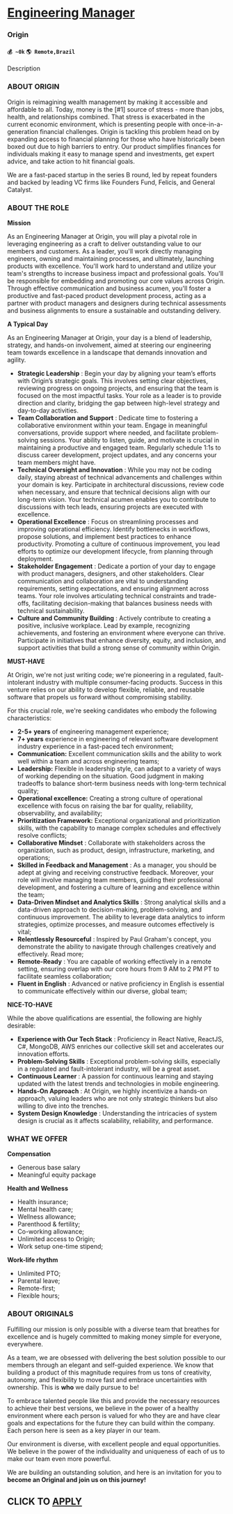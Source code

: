 # [Engineering Manager](https://www.remotewlb.com/apply/engineering-manager-74085)  
### Origin  
#### `💰 ~0k` `🌎 Remote,Brazil`  

Description

### ABOUT ORIGIN

Origin is reimagining wealth management by making it accessible and affordable to all. Today, money is the [#1] source of stress - more than jobs, health, and relationships combined. That stress is exacerbated in the current economic environment, which is presenting people with once-in-a-generation financial challenges. Origin is tackling this problem head on by expanding access to financial planning for those who have historically been boxed out due to high barriers to entry. Our product simplifies finances for individuals making it easy to manage spend and investments, get expert advice, and take action to hit financial goals.

We are a fast-paced startup in the series B round, led by repeat founders and backed by leading VC firms like Founders Fund, Felicis, and General Catalyst.

### ABOUT THE ROLE

**Mission**

As an Engineering Manager at Origin, you will play a pivotal role in leveraging engineering as a craft to deliver outstanding value to our members and customers. As a leader, you'll work directly managing engineers, owning and maintaining processes, and ultimately, launching products with excellence. You'll work hard to understand and utilize your team's strengths to increase business impact and professional goals. You'll be responsible for embedding and promoting our core values across Origin. Through effective communication and business acumen, you'll foster a productive and fast-paced product development process, acting as a partner with product managers and designers during technical assessments and business alignments to ensure a sustainable and outstanding delivery.

**A Typical Day**

As an Engineering Manager at Origin, your day is a blend of leadership, strategy, and hands-on involvement, aimed at steering our engineering team towards excellence in a landscape that demands innovation and agility.

  * **Strategic Leadership** : Begin your day by aligning your team’s efforts with Origin’s strategic goals. This involves setting clear objectives, reviewing progress on ongoing projects, and ensuring that the team is focused on the most impactful tasks. Your role as a leader is to provide direction and clarity, bridging the gap between high-level strategy and day-to-day activities.
  * **Team Collaboration and Support** : Dedicate time to fostering a collaborative environment within your team. Engage in meaningful conversations, provide support where needed, and facilitate problem-solving sessions. Your ability to listen, guide, and motivate is crucial in maintaining a productive and engaged team. Regularly schedule 1:1s to discuss career development, project updates, and any concerns your team members might have.
  * **Technical Oversight and Innovation** : While you may not be coding daily, staying abreast of technical advancements and challenges within your domain is key. Participate in architectural discussions, review code when necessary, and ensure that technical decisions align with our long-term vision. Your technical acumen enables you to contribute to discussions with tech leads, ensuring projects are executed with excellence.
  * **Operational Excellence** : Focus on streamlining processes and improving operational efficiency. Identify bottlenecks in workflows, propose solutions, and implement best practices to enhance productivity. Promoting a culture of continuous improvement, you lead efforts to optimize our development lifecycle, from planning through deployment.
  * **Stakeholder Engagement** : Dedicate a portion of your day to engage with product managers, designers, and other stakeholders. Clear communication and collaboration are vital to understanding requirements, setting expectations, and ensuring alignment across teams. Your role involves articulating technical constraints and trade-offs, facilitating decision-making that balances business needs with technical sustainability.
  * **Culture and Community Building** : Actively contribute to creating a positive, inclusive workplace. Lead by example, recognizing achievements, and fostering an environment where everyone can thrive. Participate in initiatives that enhance diversity, equity, and inclusion, and support activities that build a strong sense of community within Origin.

**MUST-HAVE**

At Origin, we're not just writing code; we're pioneering in a regulated, fault-intolerant industry with multiple consumer-facing products. Success in this venture relies on our ability to develop flexible, reliable, and reusable software that propels us forward without compromising stability.

For this crucial role, we're seeking candidates who embody the following characteristics:

  * **2-5+ years** of engineering management experience;
  * **7+ years** experience in engineering of relevant software development industry experience in a fast-paced tech environment;
  * **Communication:** Excellent communication skills and the ability to work well within a team and across engineering teams;
  * **Leadership:** Flexible in leadership style, can adapt to a variety of ways of working depending on the situation. Good judgment in making tradeoffs to balance short-term business needs with long-term technical quality;
  * **Operational excellence:** Creating a strong culture of operational excellence with focus on raising the bar for quality, reliability, observability, and availability;
  * **Prioritization Framework:** Exceptional organizational and prioritization skills, with the capability to manage complex schedules and effectively resolve conflicts;
  * **Collaborative Mindset** : Collaborate with stakeholders across the organization, such as product, design, infrastructure, marketing, and operations;
  * **Skilled in Feedback and Management** : As a manager, you should be adept at giving and receiving constructive feedback. Moreover, your role will involve managing team members, guiding their professional development, and fostering a culture of learning and excellence within the team;
  * **Data-Driven Mindset and Analytics Skills** : Strong analytical skills and a data-driven approach to decision-making, problem-solving, and continuous improvement. The ability to leverage data analytics to inform strategies, optimize processes, and measure outcomes effectively is vital;
  * **Relentlessly Resourceful** : Inspired by Paul Graham's concept, you demonstrate the ability to navigate through challenges creatively and effectively. Read more;
  * **Remote-Ready** : You are capable of working effectively in a remote setting, ensuring overlap with our core hours from 9 AM to 2 PM PT to facilitate seamless collaboration;
  * **Fluent in English** : Advanced or native proficiency in English is essential to communicate effectively within our diverse, global team;

**NICE-TO-HAVE**

While the above qualifications are essential, the following are highly desirable:

  * **Experience with Our Tech Stack** : Proficiency in React Native, ReactJS, C#, MongoDB, AWS enriches our collective skill set and accelerates our innovation efforts.
  * **Problem-Solving Skills** : Exceptional problem-solving skills, especially in a regulated and fault-intolerant industry, will be a great asset.
  * **Continuous Learner** : A passion for continuous learning and staying updated with the latest trends and technologies in mobile engineering.
  * **Hands-On Approach** : At Origin, we highly incentivize a hands-on approach, valuing leaders who are not only strategic thinkers but also willing to dive into the trenches.
  * **System Design Knowledge** : Understanding the intricacies of system design is crucial as it affects scalability, reliability, and performance.

### WHAT WE OFFER

**Compensation**

  * Generous base salary
  * Meaningful equity package

**Health and Wellness**

  * Health insurance;
  * Mental health care;
  * Wellness allowance;
  * Parenthood & fertility;
  * Co-working allowance;
  * Unlimited access to Origin;
  * Work setup one-time stipend;

**Work-life rhythm**

  * Unlimited PTO;
  * Parental leave;
  * Remote-first;
  * Flexible hours;

### ABOUT ORIGINALS

Fulfilling our mission is only possible with a diverse team that breathes for excellence and is hugely committed to making money simple for everyone, everywhere.

As a team, we are obsessed with delivering the best solution possible to our members through an elegant and self-guided experience. We know that building a product of this magnitude requires from us tons of creativity, autonomy, and flexibility to move fast and embrace uncertainties with ownership. This is **who** we daily pursue to be!

To embrace talented people like this and provide the necessary resources to achieve their best versions, we believe in the power of a healthy environment where each person is valued for who they are and have clear goals and expectations for the future they can build within the company. Each person here is seen as a key player in our team.

Our environment is diverse, with excellent people and equal opportunities. We believe in the power of the individuality and uniqueness of each of us to make our team even more powerful.

We are building an outstanding solution, and here is an invitation for you to **become an Original and join us on this journey!**

  
## CLICK TO [APPLY](https://www.remotewlb.com/apply/engineering-manager-74085)


